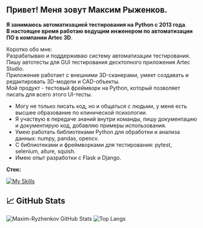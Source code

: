 ## Привет! Меня зовут Максим Рыженков.

**Я занимаюсь автоматизацией тестирования на Python с 2013 года**.<br>
**В настоящее время работаю ведущим инженером по автоматизации ПО в компании Artec 3D**.

Коротко обо мне:<br>
Разрабатываю и поддерживаю систему автоматизации тестирования.<br> Пишу автотесты для GUI тестирования десктопного приложения Artec Studio.<br> Приложение работает с внешними 3D-сканерами, умеет создавать и редактировать 3D-модели и CAD-объекты.<br>Мой продукт - тестовый фреймворк на Python, который позволяет писать для всего этого UI-тесты. 

- Могу не только писать код, но и общаться с людьми, у меня есть высшее образование по клинической психологии.
- Я участвую в передаче знаний внутри команды, пишу документацию и документирую код, добавляю примеры использования.
- Умею работать библиотеками Python для обработки и анализа данных: numpy, pandas, opencv. 
- С библиотеками и фреймворками для тестирования: pytest, selenium, allure, squish.
- Имею опыт разработки с Flask и Django.



**Стек:**

[![My Skills](https://skillicons.dev/icons?i=py,jenkins,selenium,html,css,flask,django,git,docker,arduino)](https://skillicons.dev)




## 📈 GitHub Stats

![Maxim-Ryzhenkov GitHub Stats](https://github-readme-stats.vercel.app/api?username=maxim-ryzhenkov&count_private=true&hide=contribs&show_icons=true&theme=radical)
![Top Langs](https://github-readme-stats.vercel.app/api/top-langs/?username=maxim-ryzhenkov&count_private=true&hide=tsql&langs_count=7&theme=radical&layout=compact)
